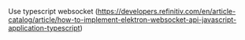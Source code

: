 Use typescript websocket (https://developers.refinitiv.com/en/article-catalog/article/how-to-implement-elektron-websocket-api-javascript-application-typescript)

